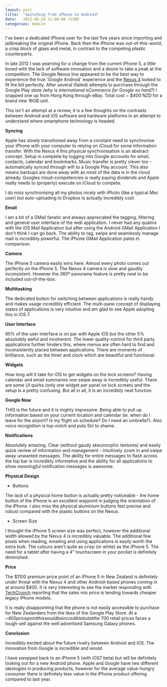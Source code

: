 ```yaml
---
layout: post
title:  "Switching from iPhone to Android"
date:   2013-06-24 12:00:00 +1300
categories: mobile
---
```

I've been a dedicated iPhone user for the last five years since importing and jailbreaking the original iPhone. Back then the iPhone was out-of-this-world, a crisp block of glass and metal, in contrast to the competing plastic counterparts.

In late 2012 I was yearning for a change from the current iPhone 5, a little bored with the lack of software innovation and a desire to take a peak at the competition. The Google Nexus line appeared to be the best way to experience the true 'Google Android' experience and the [Nexus 4](http://www.theverge.com/2012/11/2/3589280/google-nexus-4-review) looked to fit the bill perfectly. After several (failed) attempts to purchase through the Google Play store *(why is international eCommerce for Google so hard?)* I snapped one up from Hong Kong through eBay. Total cost ~ $400 NZD for a brand new 16GB unit.

This isn't an attempt at a review, it is a few thoughts on the contrasts between Android and iOS software and hardware platforms in an attempt to understand where smartphone technology is headed.

**Syncing**

Apple has slowly transitioned away from a constant need to synchronise your iPhone with your computer to relying on iCloud for some information transfer. With the Nexus 4 this physical synchronisation is an abstract concept. Setup is complete by logging into Google accounts for email, contacts, calendar and bookmarks. Music transfer is pretty clever too - automatically synced through wifi to a Google Play account. This also means backups are done away with as most of the data is in the cloud already. Googles cloud-competencies is really paying dividends and Apple really needs to (properly) execute on iCloud to compete.

I do miss synchronising all my photos nicely with iPhoto (like a typical Mac user) but auto-uploading to Dropbox is actually incredibly cool.

**Email**

I am a bit of a GMail fanatic and always appreciated the tagging, filtering and general user interface of the web application. I never had any qualms with the iOS Mail Application but after using the Android GMail Application I don't think I can go back. The ability to tag, swipe and seamlessly manage mail is incredibly powerful. The iPhone GMail Application pales in comparison.

**Camera**

The iPhone 5 camera easily wins here. Almost every photo comes out perfectly on the iPhone 5. The Nexus 4 camera is slow and gaudily inconsistent. However the 360º panorama feature is pretty neat to be included out-of-the-box.


**Multitasking**

The dedicated button for switching between applications is really handy and makes usage incredibly efficient. The multi-pane concept of displaying states of applications is very intuitive and am glad to see Apple adopting this in iOS 7.


**User Interface**

95% of the user interface is on par with Apple iOS but the other 5% absolutely awful and incoherent. The lower quality-control for third party applications further hinders this, where menus are often hard to find and inconsistently placed between applications. There are moments of brilliance, such as the timer and clock which are beautiful and functional.

**Widgets**

How long will it take for iOS to get widgets on the lock screens? Having calendar and email summaries one swipe away is incredibly useful. There are some UI quirks (only one widget per panel on lock screen) and the setup is a pretty confusing. But all in all, it is an incredibly neat function

**Google Now**

THIS is the future and it is mighty impressive. Being able to pull up information based on your current location and calendar (ie. when do I leave for the airport? Is my flight on schedule? Do I need an umbrella?). Also voice recognition is top-notch and puts Siri to shame.

**Notifications**

Absolutely amazing. Clear (without gaudy skeumorphic textures) and easily quick review of information and management - intuitively zoom in and swipe away unwanted messages. The ability for entire messages to flash across the top bar is incredibly informative and the ability for all applications to show *meaningful* notification messages is awesome.

**Physical Design**

* Buttons

The lack of a physical home button is actually pretty noticeable - the home button of the iPhone is an excellent waypoint in judging the orientation of the iPhone. I also miss the physical aluminium buttons feel precise and robust compared with the plastic buttons on the Nexus.

* Screen Size

I thought the iPhone 5 screen size was perfect, however the additional width allowed by the Nexus 4 is incredibly valuable. The additional few pixels when reading, emailing and using applications is easily worth the extra bulk. The colours aren't quite as crisp (or white) as the iPhone 5. The need for a tablet after having a 4" touchscreen in your pocket is definitely diminished.


**Price**

The $1100 premium price point of an iPhone 5 in New Zealand is definitely under threat with the Nexus 4 and other Android-based phones coming in at around $400. It is very interesting to see the market responding with [TechCrunch](http://techcrunch.com/2013/07/23/apple-asp-iphone-trending-down/) reporting that the sales mix price is tending towards cheaper legacy iPhone models.

It is really disappointing that the phone is not easily accessible to purchase for New Zealanders from the likes of the Google Play Store. At a ~$400 price point this would be incredible but at the ~$700 retail prices faces a tough-sell against the well advertised Samsung Galaxy phones.

**Conclusion**

Incredibly excited about the future rivalry between Android and iOS. The innovation from Google is incredible and would

I have swopped back to an iPhone 5 (with iOS7 beta) but will be definitely looking out for a new Android phone. Apple and Google have two different ideologies in producing products, however for the average value-hungry consumer there is definitely less value in the iPhone product offering compared to last year.
